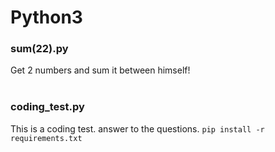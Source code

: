 # Python3 

### sum(22).py
Get 2 numbers and sum it between himself! <br />
<br />
### coding_test.py
This is a coding test. answer to the questions.
`pip install -r requirements.txt`
